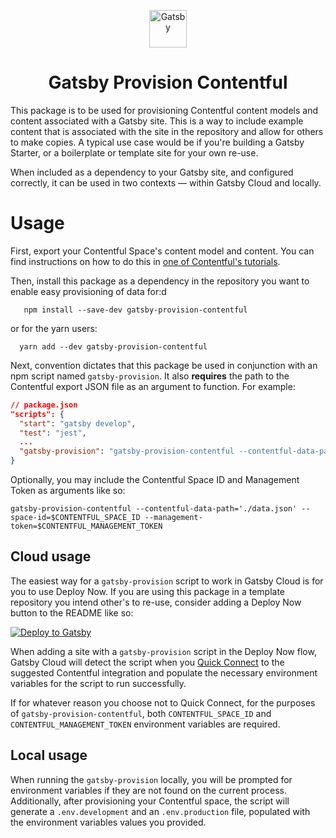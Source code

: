 <p align="center">
  <a href="https://www.gatsbyjs.com">
    <img alt="Gatsby" src="https://www.gatsbyjs.com/Gatsby-Monogram.svg" width="60" />
  </a>
</p>

<h1 align="center">
  Gatsby Provision Contentful
</h1>

This package is to be used for provisioning Contentful content models and content associated with a Gatsby site. This is a way to include example content that is associated with the site in the repository and allow for others to make copies. A typical use case would be if you're building a Gatsby Starter, or a boilerplate or template site for your own re-use.

When included as a dependency to your Gatsby site, and configured correctly, it can be used in two contexts — within Gatsby Cloud and locally.

# Usage

First, export your Contentful Space's content model and content. You can find instructions on how to do this in [one of Contentful's tutorials](https://www.contentful.com/developers/docs/tutorials/cli/import-and-export/).

Then, install this package as a dependency in the repository you want to enable easy provisioning of data for:d

```shell
   npm install --save-dev gatsby-provision-contentful
```

or for the yarn users:

```shell
  yarn add --dev gatsby-provision-contentful
```

Next, convention dictates that this package be used in conjunction with an npm script named `gatsby-provision`. It also **requires** the path to the Contentful export JSON file as an argument to function. For example:

```json
// package.json
"scripts": {
  "start": "gatsby develop",
  "test": "jest",
  ...
  "gatsby-provision": "gatsby-provision-contentful --contentful-data-path='./data.json'"
}
```

Optionally, you may include the Contentful Space ID and Management Token as arguments like so:

`gatsby-provision-contentful --contentful-data-path='./data.json' --space-id=$CONTENTFUL_SPACE_ID --management-token=$CONTENTFUL_MANAGEMENT_TOKEN`

## Cloud usage

The easiest way for a `gatsby-provision` script to work in Gatsby Cloud is for you to use Deploy Now. If you are using this package in a template repository you intend other's to re-use, consider adding a Deploy Now button to the README like so:

[![Deploy to Gatsby](https://www.gatsbyjs.com/deploynow.png "Deploy to Gatsby")](https://www.gatsbyjs.com/dashboard/deploynow?url={YOUR_GITHUB_REPO_URL})

When adding a site with a `gatsby-provision` script in the Deploy Now flow, Gatsby Cloud will detect the script when you [Quick Connect](https://support.gatsbyjs.com/hc/en-us/articles/1500000965601-Connecting-to-Contentful-with-Quick-Connect) to the suggested Contentful integration and populate the necessary environment variables for the script to run successfully.

If for whatever reason you choose not to Quick Connect, for the purposes of `gatsby-provision-contentful`, both `CONTENTFUL_SPACE_ID` and `CONTENTFUL_MANAGEMENT_TOKEN` environment variables are required.

## Local usage

When running the `gatsby-provision` locally, you will be prompted for environment variables if they are not found on the current process. Additionally, after provisioning your Contentful space, the script will generate a `.env.development` and an `.env.production` file, populated with the environment variables values you provided.
